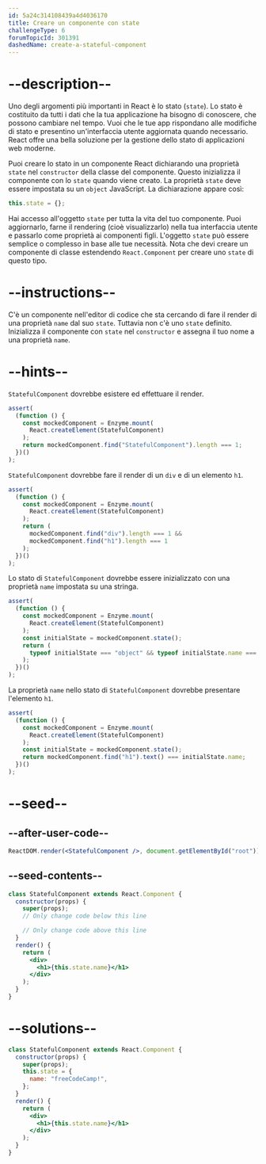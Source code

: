 ```yaml
---
id: 5a24c314108439a4d4036170
title: Creare un componente con state
challengeType: 6
forumTopicId: 301391
dashedName: create-a-stateful-component
---
```


# --description--

Uno degli argomenti più importanti in React è lo stato (`state`). Lo stato è costituito da tutti i dati che la tua applicazione ha bisogno di conoscere, che possono cambiare nel tempo. Vuoi che le tue app rispondano alle modifiche di stato e presentino un'interfaccia utente aggiornata quando necessario. React offre una bella soluzione per la gestione dello stato di applicazioni web moderne.

Puoi creare lo stato in un componente React dichiarando una proprietà `state` nel `constructor` della classe del componente. Questo inizializza il componente con lo `state` quando viene creato. La proprietà `state` deve essere impostata su un `object` JavaScript. La dichiarazione appare così:

```jsx
this.state = {};
```

Hai accesso all'oggetto `state` per tutta la vita del tuo componente. Puoi aggiornarlo, farne il rendering (cioè visualizzarlo) nella tua interfaccia utente e passarlo come proprietà ai componenti figli. L'oggetto `state` può essere semplice o complesso in base alle tue necessità. Nota che devi creare un componente di classe estendendo `React.Component` per creare uno `state` di questo tipo.

# --instructions--

C'è un componente nell'editor di codice che sta cercando di fare il render di una proprietà `name` dal suo `state`. Tuttavia non c'è uno `state` definito. Inizializza il componente con `state` nel `constructor` e assegna il tuo nome a una proprietà `name`.

# --hints--

`StatefulComponent` dovrebbe esistere ed effettuare il render.

```js
assert(
  (function () {
    const mockedComponent = Enzyme.mount(
      React.createElement(StatefulComponent)
    );
    return mockedComponent.find("StatefulComponent").length === 1;
  })()
);
```

`StatefulComponent` dovrebbe fare il render di un `div` e di un elemento `h1`.

```js
assert(
  (function () {
    const mockedComponent = Enzyme.mount(
      React.createElement(StatefulComponent)
    );
    return (
      mockedComponent.find("div").length === 1 &&
      mockedComponent.find("h1").length === 1
    );
  })()
);
```

Lo stato di `StatefulComponent` dovrebbe essere inizializzato con una proprietà `name` impostata su una stringa.

```js
assert(
  (function () {
    const mockedComponent = Enzyme.mount(
      React.createElement(StatefulComponent)
    );
    const initialState = mockedComponent.state();
    return (
      typeof initialState === "object" && typeof initialState.name === "string"
    );
  })()
);
```

La proprietà `name` nello stato di `StatefulComponent` dovrebbe presentare l'elemento `h1`.

```js
assert(
  (function () {
    const mockedComponent = Enzyme.mount(
      React.createElement(StatefulComponent)
    );
    const initialState = mockedComponent.state();
    return mockedComponent.find("h1").text() === initialState.name;
  })()
);
```

# --seed--

## --after-user-code--

```jsx
ReactDOM.render(<StatefulComponent />, document.getElementById("root"));
```

## --seed-contents--

```jsx
class StatefulComponent extends React.Component {
  constructor(props) {
    super(props);
    // Only change code below this line

    // Only change code above this line
  }
  render() {
    return (
      <div>
        <h1>{this.state.name}</h1>
      </div>
    );
  }
}
```

# --solutions--

```jsx
class StatefulComponent extends React.Component {
  constructor(props) {
    super(props);
    this.state = {
      name: "freeCodeCamp!",
    };
  }
  render() {
    return (
      <div>
        <h1>{this.state.name}</h1>
      </div>
    );
  }
}
```
